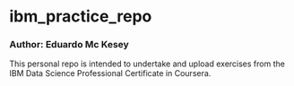 # ibm_practice_repo
### Author: Eduardo Mc Kesey

This personal repo is intended to undertake and upload exercises from the IBM Data Science Professional Certificate in Coursera.
